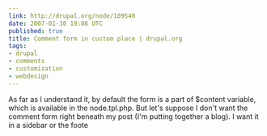 ```yaml
---
link: http://drupal.org/node/109540
date: 2007-01-30 19:08 UTC
published: true
title: Comment form in custom place | drupal.org
tags:
- drupal
- comments
- customization
- webdesign
---
```


As far as I understand it, by default the form is a part of $content variable, which is available in the node.tpl.php. But let's suppose I don't want the comment form right beneath my post (I'm putting together a blog). I want it in a sidebar or the foote
